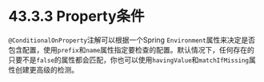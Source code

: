 # 43.3.3 Property条件

`@ConditionalOnProperty`注解可以根据一个Spring `Environment`属性来决定是否包含配置，使用`prefix`和`name`属性指定要检查的配置。默认情况下，任何存在的只要不是`false`的属性都会匹配，你也可以使用`havingValue`和`matchIfMissing`属性创建更高级的检测。

